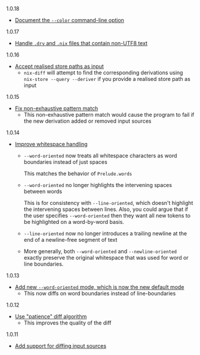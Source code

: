 1.0.18

* [Document the `--color` command-line option](https://github.com/Gabriel439/nix-diff/pull/54)

1.0.17

* [Handle `.drv` and `.nix` files that contain non-UTF8 text](https://github.com/Gabriel439/nix-diff/pull/50)

1.0.16

* [Accept realised store paths as input](https://github.com/Gabriel439/nix-diff/pull/47)
  * `nix-diff` will attempt to find the corresponding derivations using
    `nix-store --query --deriver` if you provide a realised store path as input

1.0.15

* [Fix non-exhaustive pattern match](https://github.com/Gabriel439/nix-diff/pull/45)
    * This non-exhaustive pattern match would cause the program to fail if
      the new derivation added or removed input sources

1.0.14

* [Improve whitespace handling](https://github.com/Gabriel439/nix-diff/pull/40)
    * `--word-oriented` now treats all whitespace characters as word
      boundaries instead of just spaces

      This matches the behavior of `Prelude.words`

    * `--word-oriented` no longer highlights the intervening spaces between
      words

      This is for consistency with `--line-oriented`, which doesn't
      highlight the intervening spaces between lines.  Also, you could argue
      that if the user specifies `--word-oriented` then they want all new
      tokens to be highlighted on a word-by-word basis.

    * `--line-oriented` now no longer introduces a trailing newline at the
      end of a newline-free segment of text

    * More generally, both `--word-oriented` and `--newline-oriented`
      exactly preserve the original whitespace that was used for word or
      line boundaries.

1.0.13

* [Add new `--word-oriented` mode, which is now the new default mode](https://github.com/Gabriel439/nix-diff/pull/38)
    * This now diffs on word boundaries instead of line-boundaries

1.0.12

* [Use "patience" diff algorithm](https://github.com/Gabriel439/nix-diff/pull/33)
    * This improves the quality of the diff

1.0.11

* [Add support for diffing input sources](https://github.com/Gabriel439/nix-diff/pull/30)
